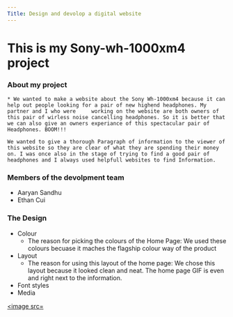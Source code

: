 ```yaml
---
Title: Design and devolop a digital website
---
```


# This is my Sony-wh-1000xm4 project

### About my project
    * We wanted to make a website about the Sony Wh-1000xm4 because it can help out people looking for a pair of new highend headphones. My partner and I who were     working on the website are both owners of this pair of wirless noise cancelling headphones. So it is better that we can also give an owners experiance of this spectacular pair of Headphones. BOOM!!!
    
    We wanted to give a thorough Paragraph of information to the viewer of this website so they are clear of what they are spending their money on. I was once also in the stage of trying to find a good pair of headphones and I always used helpfull websites to find Information. 
    
    

### Members of the devolpment team
- Aaryan Sandhu
- Ethan Cui

### The Design
* Colour
  * The reason for picking the colours of the Home Page: We used these colours becuase it maches the flagship colour way of the product
* Layout 
  * The reason for using this layout of the home page: We chose this layout because it looked clean and neat. The home page GIF is even and right next to the information.
* Font styles
* Media

<a href="task"><image src=
